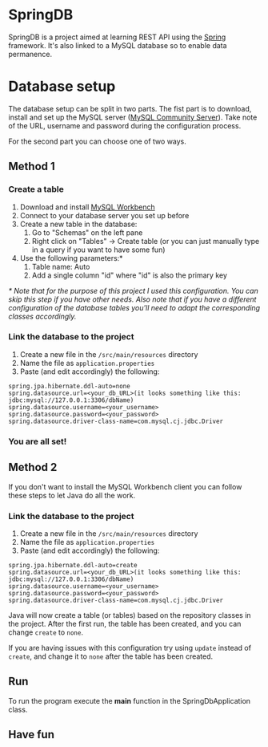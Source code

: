 # SpringDB
SpringDB is a project aimed at learning REST API using the [Spring](https://spring.io) framework.
It's also linked to a MySQL database so to enable data permanence.

# Database setup
The database setup can be split in two parts.
The fist part is to download, install and set up the MySQL server
([MySQL Community Server](https://dev.mysql.com/downloads/mysql/)).
Take note of the URL, username and password during the configuration process.

For the second part you can choose one of two ways.
## Method 1
### Create a table
1. Download and install [MySQL Workbench](https://dev.mysql.com/downloads/workbench/)
2. Connect to your database server you set up before
3. Create a new table in the database:
   1. Go to "Schemas" on the left pane
   2. Right click on "Tables" -> Create table
      (or you can just manually type in a query if you want to have some fun)
4. Use the following parameters:*
   1. Table name: Auto
   2. Add a single column "id" where "id" is also the primary key

_* Note that for the purpose of this project I used this configuration.
You can skip this step if you have other needs.
Also note that if you have a different configuration of the database tables you'll need
to adapt the corresponding classes accordingly._

### Link the database to the project
1. Create a new file in the `/src/main/resources` directory
2. Name the file as `application.properties`
3. Paste (and edit accordingly) the following:
```
spring.jpa.hibernate.ddl-auto=none
spring.datasource.url=<your_db_URL>(it looks something like this:  jdbc:mysql://127.0.0.1:3306/dbName)
spring.datasource.username=<your_username>
spring.datasource.password=<your_password>
spring.datasource.driver-class-name=com.mysql.cj.jdbc.Driver
```

### You are all set!

## Method 2
If you don't want to install the MySQL Workbench client you can follow these steps
to let Java do all the work.

### Link the database to the project
1. Create a new file in the `/src/main/resources` directory
2. Name the file as `application.properties`
3. Paste (and edit accordingly) the following:
```
spring.jpa.hibernate.ddl-auto=create
spring.datasource.url=<your_db_URL>(it looks something like this:  jdbc:mysql://127.0.0.1:3306/dbName)
spring.datasource.username=<your_username>
spring.datasource.password=<your_password>
spring.datasource.driver-class-name=com.mysql.cj.jdbc.Driver
```
Java will now create a table (or tables) based on the repository classes in the project.
After the first run, the table has been created, and you can change `create` to `none`.

If you are having issues with this configuration try using `update` instead of `create`,
and change it to `none` after the table has been created.

## Run
To run the program execute the **main** function in the SpringDbApplication class.

## Have fun
